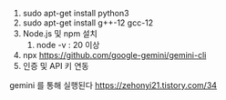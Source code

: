 
1. sudo apt-get install python3
2. sudo apt-get install g++-12 gcc-12
3. Node.js 및 npm 설치
	1. node -v : 20 이상
4. npx https://github.com/google-gemini/gemini-cli
5. 인증 및 API 키 연동

gemini
를 통해 실행된다
https://zehonyi21.tistory.com/34